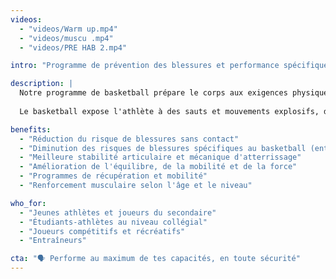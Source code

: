 ```yaml
---
videos:
  - "videos/Warm up.mp4"
  - "videos/muscu .mp4"
  - "videos/PRE HAB 2.mp4"

intro: "Programme de prévention des blessures et performance spécifique au basketball"

description: |
  Notre programme de basketball prépare le corps aux exigences physiques du sport. Créé par des experts en médecine sportive avec expérience dans le sport, ce programme d'entraînement aide à prévenir les blessures fréquentes comme les entorses de cheville, les déchirures du ligament croisé antérieur (LCA) et les blessures de surentraînement.
  
  Le basketball expose l'athlète à des sauts et mouvements explosifs, des changements de direction rapides et des impacts répétés. Nos programmes intègrent non seulement des exercices pour améliorer la force et les qualités athlétiques, mais également des exercices neuromusculaires, essentiels pour réduire le risque de blessures.

benefits:
  - "Réduction du risque de blessures sans contact"
  - "Diminution des risques de blessures spécifiques au basketball (entorses du LCA, blessures traumatiques et non-traumatiques aux genoux et cheville, etc.)"
  - "Meilleure stabilité articulaire et mécanique d'atterrissage"
  - "Amélioration de l'équilibre, de la mobilité et de la force"
  - "Programmes de récupération et mobilité"
  - "Renforcement musculaire selon l'âge et le niveau"

who_for:
  - "Jeunes athlètes et joueurs du secondaire"
  - "Étudiants-athlètes au niveau collégial"
  - "Joueurs compétitifs et récréatifs"
  - "Entraîneurs"

cta: "🗣 Performe au maximum de tes capacités, en toute sécurité"
---
```


